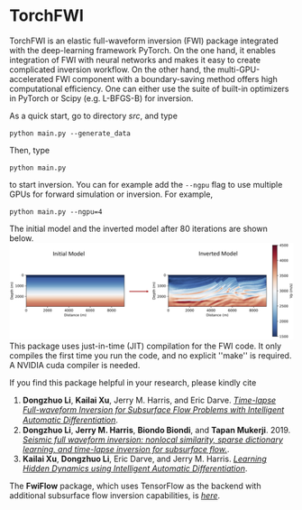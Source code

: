 # TorchFWI
TorchFWI is an elastic full-waveform inversion (FWI) package integrated with the deep-learning framework PyTorch. On the one hand, it enables integration of FWI with neural networks and makes it easy to create complicated inversion workflow. On the other hand, the multi-GPU-accelerated FWI component with a boundary-saving method offers high computational efficiency. One can either use the suite of built-in optimizers in PyTorch or Scipy (e.g. L-BFGS-B) for inversion.

As a quick start, go to directory *src*, and type
```
python main.py --generate_data
```
Then, type
```
python main.py
```
to start inversion. You can for example add the `--ngpu` flag to use multiple GPUs for forward simulation or inversion. For example,
```
python main.py --ngpu=4
```
The initial model and the inverted model after 80 iterations are shown below.
<img src="Mar_models/Inversion.jpg" style="zoom:67%;" />
This package uses just-in-time (JIT) compilation for the FWI code. It only compiles the first time you run the code, and no explicit ''make'' is required. A NVIDIA cuda compiler is needed.

If you find this package helpful in your research, please kindly cite
1. **Dongzhuo Li**, **Kailai Xu**, Jerry M. Harris, and Eric Darve. [*Time-lapse Full-waveform Inversion for Subsurface Flow Problems with Intelligent Automatic Diﬀerentiation*](https://arxiv.org/abs/1912.07552).
2. **Dongzhuo Li**, **Jerry M. Harris**, **Biondo Biondi**, and **Tapan Mukerji**. 2019. [*Seismic full waveform inversion: nonlocal similarity, sparse dictionary learning, and time-lapse inversion for subsurface flow.*](http://purl.stanford.edu/ds556fq6692).
3. **Kailai Xu**, **Dongzhuo Li**, Eric Darve, and Jerry M. Harris. [*Learning Hidden Dynamics using Intelligent Automatic Differentiation*](http://arxiv.org/abs/1912.07547).

The **FwiFlow** package, which uses TensorFlow as the backend with additional subsurface flow inversion capabilities, is [*here*](https://github.com/lidongzh/FwiFlow.jl). 
